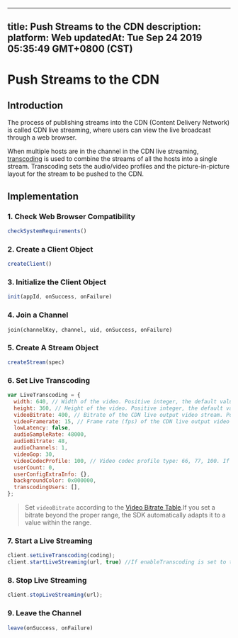
---
title: Push Streams to the CDN
description: 
platform: Web
updatedAt: Tue Sep 24 2019 05:35:49 GMT+0800 (CST)
---
# Push Streams to the CDN
## Introduction

The process of publishing streams into the CDN (Content Delivery Network) is called CDN live streaming, where users can view the live broadcast through a web browser.

When multiple hosts are in the channel in the CDN live streaming, [transcoding](https://docs.agora.io/en/Agora%20Platform/terms?platform=All%20Platforms#transcoding) is used to combine the streams of all the hosts into a single stream. Transcoding sets the audio/video profiles and the picture-in-picture layout for the stream to be pushed to the CDN.

## Implementation

### 1. Check Web Browser Compatibility

```javascript
checkSystemRequirements()
```

### 2. Create a Client Object

```javascript
createClient()
```

### 3. Initialize the Client Object

```javascript
init(appId, onSuccess, onFailure)
```

### 4. Join a Channel

```
join(channelKey, channel, uid, onSuccess, onFailure)
```

### 5. Create A Stream Object

```javascript
createStream(spec)
```

### 6. Set Live Transcoding

```javascript
var LiveTranscoding = {
  width: 640, // Width of the video. Positive integer, the default value is 640. The value range is [16, 10000].
  height: 360, // Height of the video. Positive integer, the default value is 360. The value range is [16, 10000].
  videoBitrate: 400, // Bitrate of the CDN live output video stream. Positive integer. The default value is 400 Kbps. 
  videoFramerate: 15, // Frame rate (fps) of the CDN live output video stream. The default value is 15. Agora adjusts all values over 30 to 30.
  lowLatency: false,
  audioSampleRate: 48000,
  audioBitrate: 48,
  audioChannels: 1,
  videoGop: 30,
  videoCodecProfile: 100, // Video codec profile type: 66, 77, 100. If you set this parameter to other values, Agora adjusts it to the default value 100.
  userCount: 0,
  userConfigExtraInfo: {},
  backgroundColor: 0x000000,
  transcodingUsers: [],
};
```
> Set `videoBitrate` according to the [Video Bitrate Table](https://docs.agora.io/en/Audio%20Broadcast/en/Video/API%20Reference/web/v2.9.0/interfaces/agorartc.videoencoderconfiguration.html?transId=2.9.0#bitrate).If you set a bitrate beyond the proper range, the SDK automatically adapts it to a value within the range.

### 7. Start a Live Streaming

```javascript
client.setLiveTranscoding(coding);
client.startLiveStreaming(url, true) //If enableTranscoding is set to true, setLiveTranscoding must be called before _startLiveStreaming.
```

### 8. Stop Live Streaming

```javascript
client.stopLiveStreaming(url);
```

### 9. Leave the Channel

```javascript
leave(onSuccess, onFailure)
```
